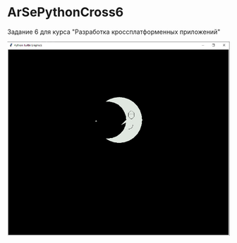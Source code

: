 # ArSePythonCross6

Задание 6 для курса "Разработка кроссплатформенных приложений"

![Screenshot](screen.PNG)
